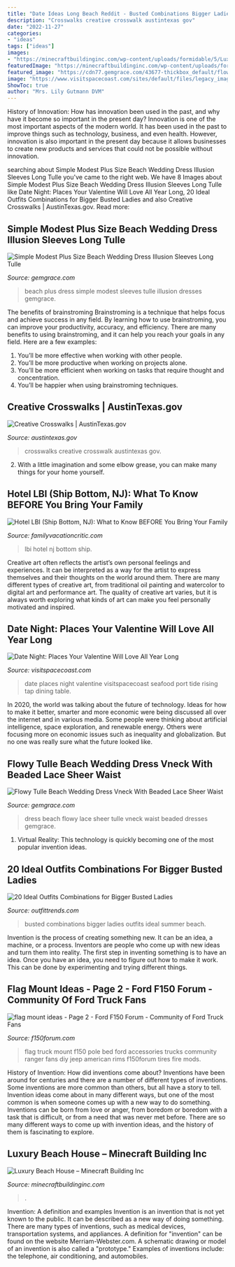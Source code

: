 ```yaml
---
title: "Date Ideas Long Beach Reddit - Busted Combinations Bigger Ladies Outfits Ideal Summer Beach"
description: "Crosswalks creative crosswalk austintexas gov"
date: "2022-11-27"
categories:
- "ideas"
tags: ["ideas"]
images:
- "https://minecraftbuildinginc.com/wp-content/uploads/formidable/5/Luxury-Beach-House-Amazing-Minecraft-Building-ideas-palm-trees-yard-multi-story-13.jpg"
featuredImage: "https://minecraftbuildinginc.com/wp-content/uploads/formidable/5/Luxury-Beach-House-Amazing-Minecraft-Building-ideas-palm-trees-yard-multi-story-13.jpg"
featured_image: "https://cdn77.gemgrace.com/43677-thickbox_default/flowy-tulle-beach-wedding-dress-vneck-with-beaded-lace-sheer-waist.jpg"
image: "https://www.visitspacecoast.com/sites/default/files/legacy_images/1803_Exploration_Tower_9121_3486be8b-7f20-4894-827a-e4822fa2f47a.jpg"
ShowToc: true
author: "Mrs. Lily Gutmann DVM"
---
```



History of Innovation: How has innovation been used in the past, and why have it become so important in the present day?
Innovation is one of the most important aspects of the modern world. It has been used in the past to improve things such as technology, business, and even health. However, innovation is also important in the present day because it allows businesses to create new products and services that could not be possible without innovation.

	

		
searching about Simple Modest Plus Size Beach Wedding Dress Illusion Sleeves Long Tulle you've came to the right web. We have 8 Images about Simple Modest Plus Size Beach Wedding Dress Illusion Sleeves Long Tulle like Date Night: Places Your Valentine Will Love All Year Long, 20 Ideal Outfits Combinations for Bigger Busted Ladies and also Creative Crosswalks | AustinTexas.gov. Read more:
		
    
## Simple Modest Plus Size Beach Wedding Dress Illusion Sleeves Long Tulle

<img loading=lazy src="https://cdn77.gemgrace.com/25484-thickbox_default/simple-modest-plus-size-beach-wedding-dress-illusion-sleeves-long-tulle-style.jpg" onerror="this.onerror=null;this.src='https://tse3.mm.bing.net/th?id=OIP.1US-QKTLTv2NCOEn2oU8lwHaJH&amp;pid=15.1';" alt="Simple Modest Plus Size Beach Wedding Dress Illusion Sleeves Long Tulle">

_Source: gemgrace.com_

>beach plus dress simple modest sleeves tulle illusion dresses gemgrace. 

	

The benefits of brainstroming
Brainstroming is a technique that helps focus and achieve success in any field. By learning how to use brainstroming, you can improve your productivity, accuracy, and efficiency. There are many benefits to using brainstroming, and it can help you reach your goals in any field. Here are a few examples:
1. You’ll be more effective when working with other people.
2. You’ll be more productive when working on projects alone.
3. You’ll be more efficient when working on tasks that require thought and concentration.
4. You’ll be happier when using brainstroming techniques.

    
## Creative Crosswalks | AustinTexas.gov

<img loading=lazy src="http://austintexas.gov/sites/default/files/files/P1160213.JPG" onerror="this.onerror=null;this.src='https://tse1.mm.bing.net/th?id=OIP.bclXL-M0IBg9wc32yvKCmgHaFj&amp;pid=15.1';" alt="Creative Crosswalks | AustinTexas.gov">

_Source: austintexas.gov_

>crosswalks creative crosswalk austintexas gov. 

	

2. With a little imagination and some elbow grease, you can make many things for your home yourself.

    
## Hotel LBI (Ship Bottom, NJ): What To Know BEFORE You Bring Your Family

<img loading=lazy src="https://www.familyvacationcritic.com/uploads/sites/19/2020/02/hotel-lbi.jpg" onerror="this.onerror=null;this.src='https://tse1.mm.bing.net/th?id=OIP.VSqpsazys32Vjh0G7q8FPgHaE7&amp;pid=15.1';" alt="Hotel LBI (Ship Bottom, NJ): What to Know BEFORE You Bring Your Family">

_Source: familyvacationcritic.com_

>lbi hotel nj bottom ship. 

	

Creative art often reflects the artist’s own personal feelings and experiences. It can be interpreted as a way for the artist to express themselves and their thoughts on the world around them. There are many different types of creative art, from traditional oil painting and watercolor to digital art and performance art. The quality of creative art varies, but it is always worth exploring what kinds of art can make you feel personally motivated and inspired.

    
## Date Night: Places Your Valentine Will Love All Year Long

<img loading=lazy src="https://www.visitspacecoast.com/sites/default/files/legacy_images/1803_Exploration_Tower_9121_3486be8b-7f20-4894-827a-e4822fa2f47a.jpg" onerror="this.onerror=null;this.src='https://tse4.mm.bing.net/th?id=OIP.aVAfTKj1zqNS_6AMBn-87gHaFD&amp;pid=15.1';" alt="Date Night: Places Your Valentine Will Love All Year Long">

_Source: visitspacecoast.com_

>date places night valentine visitspacecoast seafood port tide rising tap dining table. 

	

In 2020, the world was talking about the future of technology. Ideas for how to make it better, smarter and more economic were being discussed all over the internet and in various media. Some people were thinking about artificial intelligence, space exploration, and renewable energy. Others were focusing more on economic issues such as inequality and globalization. But no one was really sure what the future looked like.

    
## Flowy Tulle Beach Wedding Dress Vneck With Beaded Lace Sheer Waist

<img loading=lazy src="https://cdn77.gemgrace.com/43677-thickbox_default/flowy-tulle-beach-wedding-dress-vneck-with-beaded-lace-sheer-waist.jpg" onerror="this.onerror=null;this.src='https://tse4.mm.bing.net/th?id=OIP.4Z2ruBLKhuN7tUCqTPYPbAHaJH&amp;pid=15.1';" alt="Flowy Tulle Beach Wedding Dress Vneck With Beaded Lace Sheer Waist">

_Source: gemgrace.com_

>dress beach flowy lace sheer tulle vneck waist beaded dresses gemgrace. 

	

1. Virtual Reality: This technology is quickly becoming one of the most popular invention ideas.

    
## 20 Ideal Outfits Combinations For Bigger Busted Ladies

<img loading=lazy src="http://www.outfittrends.com/wp-content/uploads/2015/05/w2-409x500.jpg" onerror="this.onerror=null;this.src='https://tse2.mm.bing.net/th?id=OIP.n9PbDgEoVsQHsp44W7K1WQAAAA&amp;pid=15.1';" alt="20 Ideal Outfits Combinations for Bigger Busted Ladies">

_Source: outfittrends.com_

>busted combinations bigger ladies outfits ideal summer beach. 

	

Invention is the process of creating something new. It can be an idea, a machine, or a process. Inventors are people who come up with new ideas and turn them into reality. The first step in inventing something is to have an idea. Once you have an idea, you need to figure out how to make it work. This can be done by experimenting and trying different things.

    
## Flag Mount Ideas - Page 2 - Ford F150 Forum - Community Of Ford Truck Fans

<img loading=lazy src="https://www.f150forum.com/attachments/f6/55548d1315674051-flag-mount-ideas-picture-083.jpg" onerror="this.onerror=null;this.src='https://tse2.mm.bing.net/th?id=OIP.ZzE9ZV0tIE5aY4jyQRPfmAHaJ3&amp;pid=15.1';" alt="flag mount ideas - Page 2 - Ford F150 Forum - Community of Ford Truck Fans">

_Source: f150forum.com_

>flag truck mount f150 pole bed ford accessories trucks community ranger fans diy jeep american rims f150forum tires fire mods. 

	

History of Invention: How did inventions come about?
Inventions have been around for centuries and there are a number of different types of inventions. Some inventions are more common than others, but all have a story to tell. Invention ideas come about in many different ways, but one of the most common is when someone comes up with a new way to do something. Inventions can be born from love or anger, from boredom or boredom with a task that is difficult, or from a need that was never met before. There are so many different ways to come up with invention ideas, and the history of them is fascinating to explore.

    
## Luxury Beach House – Minecraft Building Inc

<img loading=lazy src="https://minecraftbuildinginc.com/wp-content/uploads/formidable/5/Luxury-Beach-House-Amazing-Minecraft-Building-ideas-palm-trees-yard-multi-story-13.jpg" onerror="this.onerror=null;this.src='https://tse1.mm.bing.net/th?id=OIP.FRPjQzt_QxKMKzm9IHtXLwHaEJ&amp;pid=15.1';" alt="Luxury Beach House – Minecraft Building Inc">

_Source: minecraftbuildinginc.com_

>. 

	

Invention: A definition and examples
Invention is an invention that is not yet known to the public. It can be described as a new way of doing something. There are many types of inventions, such as medical devices, transportation systems, and appliances. 
A definition for "invention" can be found on the website Merriam-Webster.com. A schematic drawing or model of an invention is also called a "prototype." 
Examples of inventions include: the telephone, air conditioning, and automobiles.

